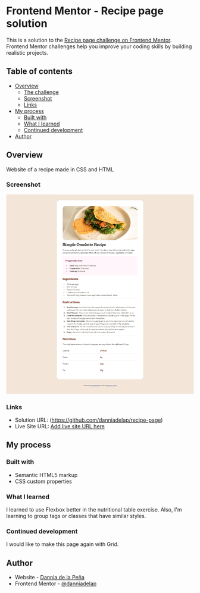 # Frontend Mentor - Recipe page solution

This is a solution to the [Recipe page challenge on Frontend Mentor](https://www.frontendmentor.io/challenges/recipe-page-KiTsR8QQKm). Frontend Mentor challenges help you improve your coding skills by building realistic projects. 

## Table of contents

- [Overview](#overview)
  - [The challenge](#the-challenge)
  - [Screenshot](#screenshot)
  - [Links](#links)
- [My process](#my-process)
  - [Built with](#built-with)
  - [What I learned](#what-i-learned)
  - [Continued development](#continued-development)
- [Author](#author)


## Overview
Website of a recipe made in CSS and HTML

### Screenshot

![](./myWebsiteSolution.png)

### Links

- Solution URL: (https://github.com/danniadelap/recipe-page)
- Live Site URL: [Add live site URL here](https://danniadelap.github.io/recipe-page/)

## My process

### Built with

- Semantic HTML5 markup
- CSS custom properties

### What I learned

I learned to use Flexbox better in the nutritional table exercise. Also, I'm learning to group tags or classes that have similar styles.

### Continued development

I would like to make this page again with Grid.

## Author

- Website - [Dannia de la Peña](https://github.com/danniadelap)
- Frontend Mentor - [@danniadelap](https://www.frontendmentor.io/profile/danniadelap)
